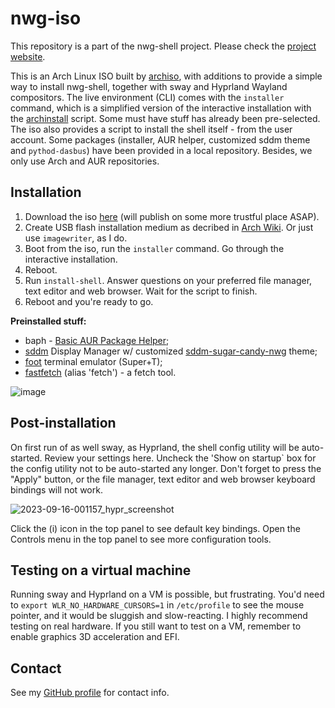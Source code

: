 # nwg-iso

This repository is a part of the nwg-shell project. Please check the [project website](https://nwg-piotr.github.io/nwg-shell).

This is an Arch Linux ISO built by [archiso](https://wiki.archlinux.org/title/Archiso), with additions to provide a simple way to install nwg-shell, together with sway and Hyprland Wayland compositors. The live environment (CLI) comes with the `installer` command, which is a simplified version of the interactive installation with the [archinstall](https://python-archinstall.readthedocs.io/en/latest/installing/guided.html#description-individual-steps) script. Some must have stuff has already been pre-selected. The iso also provides a script to install the shell itself - from the user account. Some packages (installer, AUR helper, customized sddm theme and `pythod-dasbus`) have been provided in a local repository. Besides, we only use Arch and AUR repositories.

## Installation

1. Download the iso [here](https://drive.google.com/file/d/1goXg3jmsOWgq_G1BTg1Bje28rfqtnb9L/view?usp=sharing) (will publish on some more trustful place ASAP).
2. Create USB flash installation medium as decribed in [Arch Wiki](https://wiki.archlinux.org/title/USB_flash_installation_medium). Or just use `imagewriter`, as I do.
3. Boot from the iso, run the `installer` command. Go through the interactive installation.
4. Reboot.
5. Run `install-shell`. Answer questions on your preferred file manager, text editor and web browser. Wait for the script to finish.
6. Reboot and you're ready to go.

**Preinstalled stuff:**

- baph - [Basic AUR Package Helper](https://bitbucket.org/natemaia/baph);
- [sddm](https://wiki.archlinux.org/title/SDDM) Display Manager w/ customized [sddm-sugar-candy-nwg](https://github.com/nwg-piotr/sddm-sugar-candy-nwg) theme;
- [foot](https://wiki.archlinux.org/title/Foot) terminal emulator (Super+T);
- [fastfetch](https://github.com/fastfetch-cli/fastfetch) (alias 'fetch') - a fetch tool.

![image](https://github.com/nwg-piotr/nwg-iso/assets/20579136/14587d6e-f794-4cc7-8830-5a955aaa9776)

## Post-installation

On first run of as well sway, as Hyprland, the shell config utility will be auto-started. Review your settings here. Uncheck the 'Show on startup` box for the config utility not to be auto-started any longer. Don't forget to press the "Apply" button, or the file manager, text editor and web browser keyboard bindings will not work.

![2023-09-16-001157_hypr_screenshot](https://github.com/nwg-piotr/nwg-iso/assets/20579136/a11a9786-558e-4567-a7f4-8b2a5226032c)

Click the (i) icon in the top panel to see default key bindings. Open the Controls menu in the top panel to see more configuration tools.

## Testing on a virtual machine

Running sway and Hyprland on a VM is possible, but frustrating. You'd need to `export WLR_NO_HARDWARE_CURSORS=1` in `/etc/profile` to see the mouse pointer, and it would be sluggish and slow-reacting. I highly recommend testing on real hardware. If you still want to test on a VM, remember to enable graphics 3D acceleration and EFI.

## Contact

See my [GitHub profile](https://github.com/nwg-piotr) for contact info.
